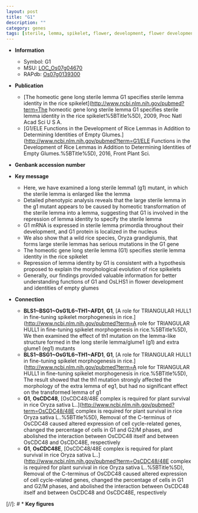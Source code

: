 ```yaml
---
layout: post
title: "G1"
description: ""
category: genes
tags: [sterile, lemma, spikelet, flower, development, flower development]
---
```


* **Information**  
    + Symbol: G1  
    + MSU: [LOC_Os07g04670](http://rice.plantbiology.msu.edu/cgi-bin/ORF_infopage.cgi?orf=LOC_Os07g04670)  
    + RAPdb: [Os07g0139300](http://rapdb.dna.affrc.go.jp/viewer/gbrowse_details/irgsp1?name=Os07g0139300)  

* **Publication**  
    + [The homeotic gene long sterile lemma G1 specifies sterile lemma identity in the rice spikelet](http://www.ncbi.nlm.nih.gov/pubmed?term=The homeotic gene long sterile lemma G1 specifies sterile lemma identity in the rice spikelet%5BTitle%5D), 2009, Proc Natl Acad Sci U S A.
    + [G1/ELE Functions in the Development of Rice Lemmas in Addition to Determining Identities of Empty Glumes.](http://www.ncbi.nlm.nih.gov/pubmed?term=G1/ELE Functions in the Development of Rice Lemmas in Addition to Determining Identities of Empty Glumes.%5BTitle%5D), 2016, Front Plant Sci.

* **Genbank accession number**  

* **Key message**  
    + Here, we have examined a long sterile lemma1 (g1) mutant, in which the sterile lemma is enlarged like the lemma
    + Detailed phenotypic analysis reveals that the large sterile lemma in the g1 mutant appears to be caused by homeotic transformation of the sterile lemma into a lemma, suggesting that G1 is involved in the repression of lemma identity to specify the sterile lemma
    + G1 mRNA is expressed in sterile lemma primordia throughout their development, and G1 protein is localized in the nucleus
    + We also show that a wild rice species, Oryza grandiglumis, that forms large sterile lemmas has serious mutations in the G1 gene
    + The homeotic gene long sterile lemma (G1) specifies sterile lemma identity in the rice spikelet
    + Repression of lemma identity by G1 is consistent with a hypothesis proposed to explain the morphological evolution of rice spikelets
    + Generally, our findings provided valuable information for better understanding functions of G1 and OsLHS1 in flower development and identities of empty glumes

* **Connection**  
    + __BLS1~BSG1~OsG1L6~TH1~AFD1__, __G1__, [A role for TRIANGULAR HULL1 in fine-tuning spikelet morphogenesis in rice.](http://www.ncbi.nlm.nih.gov/pubmed?term=A role for TRIANGULAR HULL1 in fine-tuning spikelet morphogenesis in rice.%5BTitle%5D), We then examined the effect of th1 mutation on the lemma-like structure formed in the long sterile lemma/glume1 (g1) and extra glume1 (eg1) mutants
    + __BLS1~BSG1~OsG1L6~TH1~AFD1__, __G1__, [A role for TRIANGULAR HULL1 in fine-tuning spikelet morphogenesis in rice.](http://www.ncbi.nlm.nih.gov/pubmed?term=A role for TRIANGULAR HULL1 in fine-tuning spikelet morphogenesis in rice.%5BTitle%5D), The result showed that the th1 mutation strongly affected the morphology of the extra lemma of eg1, but had no significant effect on the transformed lemma of g1
    + __G1__, __OsCDC48__, [OsCDC48/48E complex is required for plant survival in rice Oryza sativa L..](http://www.ncbi.nlm.nih.gov/pubmed?term=OsCDC48/48E complex is required for plant survival in rice Oryza sativa L..%5BTitle%5D),  Removal of the C-terminus of OsCDC48 caused altered expression of cell cycle-related genes, changed the percentage of cells in G1 and G2/M phases, and abolished the interaction between OsCDC48 itself and between OsCDC48 and OsCDC48E, respectively
    + __G1__, __OsCDC48E__, [OsCDC48/48E complex is required for plant survival in rice Oryza sativa L..](http://www.ncbi.nlm.nih.gov/pubmed?term=OsCDC48/48E complex is required for plant survival in rice Oryza sativa L..%5BTitle%5D),  Removal of the C-terminus of OsCDC48 caused altered expression of cell cycle-related genes, changed the percentage of cells in G1 and G2/M phases, and abolished the interaction between OsCDC48 itself and between OsCDC48 and OsCDC48E, respectively

[//]: # * **Key figures**  


